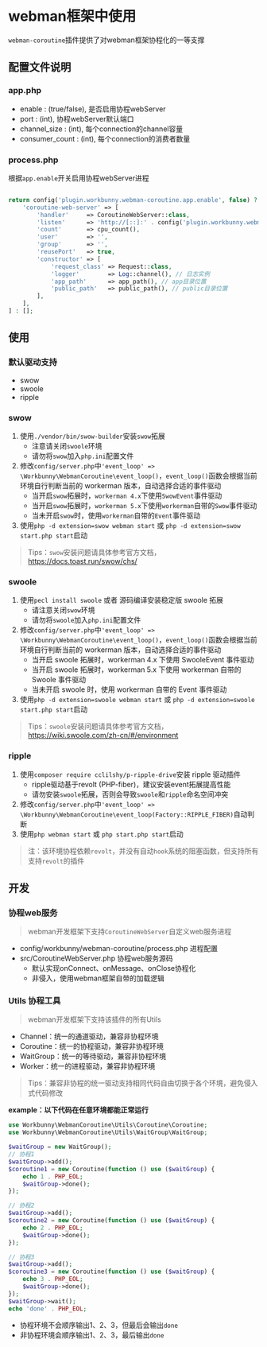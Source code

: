 # webman框架中使用

`webman-coroutine`插件提供了对webman框架协程化的一等支撑

## 配置文件说明 

### app.php

- enable : (true/false), 是否启用协程webServer
- port : (int), 协程webServer默认端口
- channel_size : (int), 每个connection的channel容量
- consumer_count : (int), 每个connection的消费者数量

### process.php

根据`app.enable`开关启用协程webServer进程

```php

return config('plugin.workbunny.webman-coroutine.app.enable', false) ? [
    'coroutine-web-server' => [
        'handler'     => CoroutineWebServer::class,
        'listen'      => 'http://[::]:' . config('plugin.workbunny.webman-coroutine.app.port', 8717),
        'count'       => cpu_count(),
        'user'        => '',
        'group'       => '',
        'reusePort'   => true,
        'constructor' => [
            'request_class' => Request::class,
            'logger'        => Log::channel(), // 日志实例
            'app_path'      => app_path(), // app目录位置
            'public_path'   => public_path(), // public目录位置
        ],
    ],
] : [];

```

## 使用

### 默认驱动支持

- swow
- swoole
- ripple

### swow

1. 使用`./vendor/bin/swow-builder`安装`swow`拓展
   - 注意请关闭`swoole`环境
   - 请勿将`swow`加入`php.ini`配置文件
2. 修改`config/server.php`中`'event_loop' => \Workbunny\WebmanCoroutine\event_loop()`，`event_loop()`函数会根据当前环境自行判断当前的 workerman 版本，自动选择合适的事件驱动
    - 当开启`swow`拓展时，`workerman 4.x`下使用`SwowEvent`事件驱动
    - 当开启`swow`拓展时，`workerman 5.x`下使用`workerman`自带的`Swow`事件驱动
    - 当未开启`swow`时，使用`workerman`自带的`Event`事件驱动
3. 使用`php -d extension=swow webman start` 或 `php -d extension=swow start.php start`启动

> Tips：`swow`安装问题请具体参考官方文档，https://docs.toast.run/swow/chs/

### swoole

1. 使用`pecl install swoole` 或者 源码编译安装稳定版 swoole 拓展
   - 请注意关闭`swow`环境
   - 请勿将`swoole`加入`php.ini`配置文件
2. 修改`config/server.php`中`'event_loop' => \Workbunny\WebmanCoroutine\event_loop()`，`event_loop()`函数会根据当前环境自行判断当前的 workerman 版本，自动选择合适的事件驱动
    - 当开启 swoole 拓展时，workerman 4.x 下使用 SwooleEvent 事件驱动
    - 当开启 swoole 拓展时，workerman 5.x 下使用 workerman 自带的 Swoole 事件驱动
    - 当未开启 swoole 时，使用 workerman 自带的 Event 事件驱动
3. 使用`php -d extension=swoole webman start` 或 `php -d extension=swoole start.php start`启动

> Tips：`swoole`安装问题请具体参考官方文档，https://wiki.swoole.com/zh-cn/#/environment

### ripple

1. 使用`composer require cclilshy/p-ripple-drive`安装 ripple 驱动插件
   - ripple驱动基于revolt (PHP-fiber)，建议安装event拓展提高性能
   - 请勿安装`swoole`拓展，否则会导致`swoole`和`ripple`命名空间冲突
2. 修改`config/server.php`中`'event_loop' => \Workbunny\WebmanCoroutine\event_loop(Factory::RIPPLE_FIBER)`自动判断
3. 使用`php webman start` 或 `php start.php start`启动

> 注：该环境协程依赖`revolt`，并没有自动`hook`系统的阻塞函数，但支持所有支持`revolt`的插件

## 开发

### 协程web服务

> webman开发框架下支持`CoroutineWebServer`自定义web服务进程

- config/workbunny/webman-coroutine/process.php 进程配置
- src/CoroutineWebServer.php 协程web服务源码
  - 默认实现onConnect、onMessage、onClose协程化
  - 非侵入，使用webman框架自带的加载逻辑

### Utils 协程工具

> webman开发框架下支持该插件的所有Utils

- Channel：统一的通道驱动，兼容非协程环境
- Coroutine：统一的协程驱动，兼容非协程环境
- WaitGroup：统一的等待驱动，兼容非协程环境
- Worker：统一的进程驱动，兼容非协程环境

> Tips：兼容非协程的统一驱动支持相同代码自由切换于各个环境，避免侵入式代码修改

**example：以下代码在任意环境都能正常运行**

```php
use Workbunny\WebmanCoroutine\Utils\Coroutine\Coroutine;
use Workbunny\WebmanCoroutine\Utils\WaitGroup\WaitGroup;

$waitGroup = new WaitGroup();
// 协程1
$waitGroup->add();
$coroutine1 = new Coroutine(function () use ($waitGroup) {
    echo 1 . PHP_EOL;
    $waitGroup->done();
});

// 协程2
$waitGroup->add();
$coroutine2 = new Coroutine(function () use ($waitGroup) {
    echo 2 . PHP_EOL;
    $waitGroup->done();
});

// 协程3
$waitGroup->add();
$coroutine3 = new Coroutine(function () use ($waitGroup) {
    echo 3 . PHP_EOL;
    $waitGroup->done();
});
$waitGroup->wait();
echo 'done' . PHP_EOL;
```

- 协程环境不会顺序输出1、2、3，但最后会输出`done`
- 非协程环境会顺序输出1、2、3，最后输出`done`
